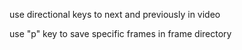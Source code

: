 use directional keys to next and previously in video

use "p" key to save specific frames in frame directory
